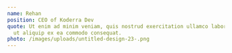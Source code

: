 ```yaml
---
name: Rehan
position: CEO of Koderra Dev
quote: Ut enim ad minim veniam, quis nostrud exercitation ullamco laboris nisi
  ut aliquip ex ea commodo consequat.
photo: /images/uploads/untitled-design-23-.png
---
```

